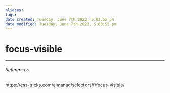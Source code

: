 ```yaml
---
aliases: 
tags: 
date created: Tuesday, June 7th 2022, 5:03:55 pm
date modified: Tuesday, June 7th 2022, 5:03:55 pm
---
```


# focus-visible


---

###### References
https://css-tricks.com/almanac/selectors/f/focus-visible/
